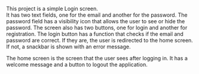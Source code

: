 This project is a simple Login screen. <br>
It has two text fields, one for the email and another for the password. The password field has a visibility icon that allows the user to see or hide the password. The screen also has two buttons, one for login and another for registration. 
The login button has a function that checks if the email and password are correct. 
If they are, the user is redirected to the home screen. If not, a snackbar is shown with an error message. 

The home screen is the screen that the user sees after logging in. 
It has a welcome message and a button to logout the application. 
  
